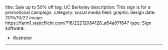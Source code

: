 title: Sale up to 50% off
tag: UC Berkeley
description: This sign is for a promotional campaign.
category: social media
field: graphic design
date: 2015/10/22
image: https://farm1.staticflickr.com/716/22212084128_a64a87f847
type: Sign
software:
- Illustrator
---